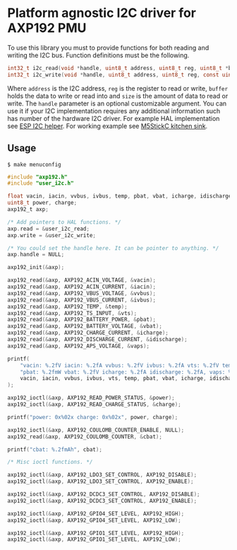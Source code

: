# Platform agnostic I2C driver for AXP192 PMU

To use this library you must to provide functions for both reading and writing the I2C bus. Function definitions must be the following.

```c
int32_t i2c_read(void *handle, uint8_t address, uint8_t reg, uint8_t *buffer, uint16_t size);
int32_t i2c_write(void *handle, uint8_t address, uint8_t reg, const uint8_t *buffer, uint16_t size);
```

Where `address` is the I2C address, `reg` is the register to read or write, `buffer` holds the data to write or read into and `size` is the amount of data to read or write. The `handle` parameter is an optional customizable argument. You can use it if your I2C implementation requires any additional information such has number of the hardware I2C driver. For example HAL implementation see [ESP I2C helper](https://github.com/tuupola/esp_i2c_helper). For working example see [M5StickC kitchen sink](https://github.com/tuupola/esp_m5stick).

## Usage

```
$ make menuconfig
```

```c
#include "axp192.h"
#include "user_i2c.h"

float vacin, iacin, vvbus, ivbus, temp, pbat, vbat, icharge, idischarge, vaps, cbat;
uint8_t power, charge;
axp192_t axp;

/* Add pointers to HAL functions. */
axp.read = &user_i2c_read;
axp.write = &user_i2c_write;

/* You could set the handle here. It can be pointer to anything. */
axp.handle = NULL;

axp192_init(&axp);

axp192_read(&axp, AXP192_ACIN_VOLTAGE, &vacin);
axp192_read(&axp, AXP192_ACIN_CURRENT, &iacin);
axp192_read(&axp, AXP192_VBUS_VOLTAGE, &vvbus);
axp192_read(&axp, AXP192_VBUS_CURRENT, &ivbus);
axp192_read(&axp, AXP192_TEMP, &temp);
axp192_read(&axp, AXP192_TS_INPUT, &vts);
axp192_read(&axp, AXP192_BATTERY_POWER, &pbat);
axp192_read(&axp, AXP192_BATTERY_VOLTAGE, &vbat);
axp192_read(&axp, AXP192_CHARGE_CURRENT, &icharge);
axp192_read(&axp, AXP192_DISCHARGE_CURRENT, &idischarge);
axp192_read(&axp, AXP192_APS_VOLTAGE, &vaps);

printf(
    "vacin: %.2fV iacin: %.2fA vvbus: %.2fV ivbus: %.2fA vts: %.2fV temp: %.0fC "
    "pbat: %.2fmW vbat: %.2fV icharge: %.2fA idischarge: %.2fA, vaps: %.2fV",
    vacin, iacin, vvbus, ivbus, vts, temp, pbat, vbat, icharge, idischarge, vaps
);

axp192_ioctl(&axp, AXP192_READ_POWER_STATUS, &power);
axp192_ioctl(&axp, AXP192_READ_CHARGE_STATUS, &charge);

printf("power: 0x%02x charge: 0x%02x", power, charge);

axp192_ioctl(&axp, AXP192_COULOMB_COUNTER_ENABLE, NULL);
axp192_read(&axp, AXP192_COULOMB_COUNTER, &cbat);

printf("cbat: %.2fmAh", cbat);

/* Misc ioctl functions. */

axp192_ioctl(&axp, AXP192_LDO3_SET_CONTROL, AXP192_DISABLE);
axp192_ioctl(&axp, AXP192_LDO3_SET_CONTROL, AXP192_ENABLE);

axp192_ioctl(&axp, AXP192_DCDC3_SET_CONTROL, AXP192_DISABLE);
axp192_ioctl(&axp, AXP192_DCDC3_SET_CONTROL, AXP192_ENABLE);

axp192_ioctl(&axp, AXP192_GPIO4_SET_LEVEL, AXP192_HIGH);
axp192_ioctl(&axp, AXP192_GPIO4_SET_LEVEL, AXP192_LOW);

axp192_ioctl(&axp, AXP192_GPIO1_SET_LEVEL, AXP192_HIGH);
axp192_ioctl(&axp, AXP192_GPIO1_SET_LEVEL, AXP192_LOW);
```


